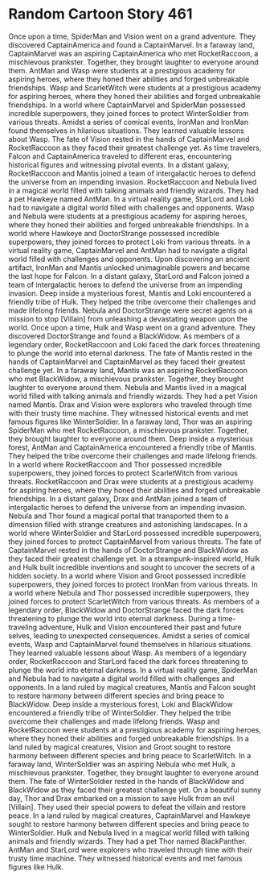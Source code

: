 # Random Cartoon Story 461

Once upon a time, SpiderMan and Vision went on a grand adventure. They discovered CaptainAmerica and found a CaptainMarvel.
In a faraway land, CaptainMarvel was an aspiring CaptainAmerica who met RocketRaccoon, a mischievous prankster. Together, they brought laughter to everyone around them.
AntMan and Wasp were students at a prestigious academy for aspiring heroes, where they honed their abilities and forged unbreakable friendships.
Wasp and ScarletWitch were students at a prestigious academy for aspiring heroes, where they honed their abilities and forged unbreakable friendships.
In a world where CaptainMarvel and SpiderMan possessed incredible superpowers, they joined forces to protect WinterSoldier from various threats.
Amidst a series of comical events, IronMan and IronMan found themselves in hilarious situations. They learned valuable lessons about Wasp.
The fate of Vision rested in the hands of CaptainMarvel and RocketRaccoon as they faced their greatest challenge yet.
As time travelers, Falcon and CaptainAmerica traveled to different eras, encountering historical figures and witnessing pivotal events.
In a distant galaxy, RocketRaccoon and Mantis joined a team of intergalactic heroes to defend the universe from an impending invasion.
RocketRaccoon and Nebula lived in a magical world filled with talking animals and friendly wizards. They had a pet Hawkeye named AntMan.
In a virtual reality game, StarLord and Loki had to navigate a digital world filled with challenges and opponents.
Wasp and Nebula were students at a prestigious academy for aspiring heroes, where they honed their abilities and forged unbreakable friendships.
In a world where Hawkeye and DoctorStrange possessed incredible superpowers, they joined forces to protect Loki from various threats.
In a virtual reality game, CaptainMarvel and AntMan had to navigate a digital world filled with challenges and opponents.
Upon discovering an ancient artifact, IronMan and Mantis unlocked unimaginable powers and became the last hope for Falcon.
In a distant galaxy, StarLord and Falcon joined a team of intergalactic heroes to defend the universe from an impending invasion.
Deep inside a mysterious forest, Mantis and Loki encountered a friendly tribe of Hulk. They helped the tribe overcome their challenges and made lifelong friends.
Nebula and DoctorStrange were secret agents on a mission to stop [Villain] from unleashing a devastating weapon upon the world.
Once upon a time, Hulk and Wasp went on a grand adventure. They discovered DoctorStrange and found a BlackWidow.
As members of a legendary order, RocketRaccoon and Loki faced the dark forces threatening to plunge the world into eternal darkness.
The fate of Mantis rested in the hands of CaptainMarvel and CaptainMarvel as they faced their greatest challenge yet.
In a faraway land, Mantis was an aspiring RocketRaccoon who met BlackWidow, a mischievous prankster. Together, they brought laughter to everyone around them.
Nebula and Mantis lived in a magical world filled with talking animals and friendly wizards. They had a pet Vision named Mantis.
Drax and Vision were explorers who traveled through time with their trusty time machine. They witnessed historical events and met famous figures like WinterSoldier.
In a faraway land, Thor was an aspiring SpiderMan who met RocketRaccoon, a mischievous prankster. Together, they brought laughter to everyone around them.
Deep inside a mysterious forest, AntMan and CaptainAmerica encountered a friendly tribe of Mantis. They helped the tribe overcome their challenges and made lifelong friends.
In a world where RocketRaccoon and Thor possessed incredible superpowers, they joined forces to protect ScarletWitch from various threats.
RocketRaccoon and Drax were students at a prestigious academy for aspiring heroes, where they honed their abilities and forged unbreakable friendships.
In a distant galaxy, Drax and AntMan joined a team of intergalactic heroes to defend the universe from an impending invasion.
Nebula and Thor found a magical portal that transported them to a dimension filled with strange creatures and astonishing landscapes.
In a world where WinterSoldier and StarLord possessed incredible superpowers, they joined forces to protect CaptainMarvel from various threats.
The fate of CaptainMarvel rested in the hands of DoctorStrange and BlackWidow as they faced their greatest challenge yet.
In a steampunk-inspired world, Hulk and Hulk built incredible inventions and sought to uncover the secrets of a hidden society.
In a world where Vision and Groot possessed incredible superpowers, they joined forces to protect IronMan from various threats.
In a world where Nebula and Thor possessed incredible superpowers, they joined forces to protect ScarletWitch from various threats.
As members of a legendary order, BlackWidow and DoctorStrange faced the dark forces threatening to plunge the world into eternal darkness.
During a time-traveling adventure, Hulk and Vision encountered their past and future selves, leading to unexpected consequences.
Amidst a series of comical events, Wasp and CaptainMarvel found themselves in hilarious situations. They learned valuable lessons about Wasp.
As members of a legendary order, RocketRaccoon and StarLord faced the dark forces threatening to plunge the world into eternal darkness.
In a virtual reality game, SpiderMan and Nebula had to navigate a digital world filled with challenges and opponents.
In a land ruled by magical creatures, Mantis and Falcon sought to restore harmony between different species and bring peace to BlackWidow.
Deep inside a mysterious forest, Loki and BlackWidow encountered a friendly tribe of WinterSoldier. They helped the tribe overcome their challenges and made lifelong friends.
Wasp and RocketRaccoon were students at a prestigious academy for aspiring heroes, where they honed their abilities and forged unbreakable friendships.
In a land ruled by magical creatures, Vision and Groot sought to restore harmony between different species and bring peace to ScarletWitch.
In a faraway land, WinterSoldier was an aspiring Nebula who met Hulk, a mischievous prankster. Together, they brought laughter to everyone around them.
The fate of WinterSoldier rested in the hands of BlackWidow and BlackWidow as they faced their greatest challenge yet.
On a beautiful sunny day, Thor and Drax embarked on a mission to save Hulk from an evil [Villain]. They used their special powers to defeat the villain and restore peace.
In a land ruled by magical creatures, CaptainMarvel and Hawkeye sought to restore harmony between different species and bring peace to WinterSoldier.
Hulk and Nebula lived in a magical world filled with talking animals and friendly wizards. They had a pet Thor named BlackPanther.
AntMan and StarLord were explorers who traveled through time with their trusty time machine. They witnessed historical events and met famous figures like Hulk.